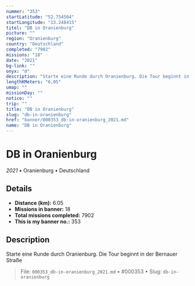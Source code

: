 ```yaml
---
nummer: "353"
startLatitude: "52.754504"
startLongitude: "13.248415"
titel: "DB in Oranienburg"
picture: ""
region: "Oranienburg"
country: "Deutschland"
completed: "7902"
missions: "18"
date: "2021"
bg-link: ""
onyx: "0"
description: "Starte eine Runde durch Oranienburg. Die Tour beginnt in der Bernauer Straße"
lengthKMeters: "6,05"
umap: ""
missionDay: ""
notice: ""
trip: ""
title: "DB in Oranienburg"
slug: "db-in-oranienburg"
href: "banner/000353_db-in-oranienburg_2021.md"
name: "DB in Oranienburg"
---
```

# DB in Oranienburg

*2021* • Oranienburg • Deutschland





## Details
- **Distance (km):** 6.05
- **Missions in banner:** 18
- **Total missions completed:** 7902
- **This is my banner no.:** 353



## Description
Starte eine Runde durch Oranienburg. Die Tour beginnt in der Bernauer Straße




> File: `000353_db-in-oranienburg_2021.md`
> • #000353
> • Slug: `db-in-oranienburg`
